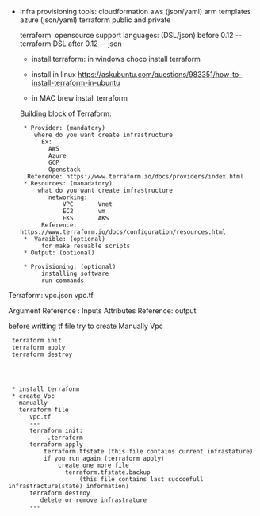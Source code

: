 * infra provisioning tools:
      cloudformation    aws  (json/yaml)
      arm templates     azure (json/yaml)
      terraform       public and private 
            
   terraform:
      opensource
      support languages: (DSL/json)
            before 0.12 -- terraform DSL
            after 0.12  --  json 
     * install terraform:
         in windows 
          choco install terraform
            
     * install in linux
          https://askubuntu.com/questions/983351/how-to-install-terraform-in-ubuntu
     * in MAC
          brew install terraform 

    
    Building block of Terraform:
       
       * Provider: (mandatory)
          where do you want create infrastructure
            Ex:
              AWS 
              Azure
              GCP
              Openstack
        Reference: https://www.terraform.io/docs/providers/index.html
       * Resources: (manadatory)
           what do you want create infrastructure
              networking:
                  VPC       Vnet
                  EC2       vm
                  EKS       AKS
            Reference: https://www.terraform.io/docs/configuration/resources.html
       *  Varaible: (optional)
            for make resuable scripts
       * Output: (optional)
          
       * Provisioning: (optional)
            installing software 
            run commands 

             


Terraform:
  vpc.json 
  vpc.tf
   
   Argument Reference : Inputs
   Attributes Reference: output


   before writting tf file try to create Manually 
     Vpc



     terraform init
     terraform apply 
     terraform destroy




     * install terraform
     * create Vpc
       manually
       terraform file
          vpc.tf
          ---
          terraform init:
               .terraform
          terraform apply
              terraform.tfstate (this file contains current infrastature)
              if you run again (terraform apply)
                  create one more file
                    terraform.tfstate.backup 
                        (this file contains last succcefull infrastracture(state) information)
          terraform destroy
             delete or remove infrastrature
          ---


            